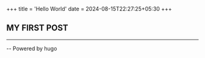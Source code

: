 +++
title = 'Hello World'
date = 2024-08-15T22:27:25+05:30
+++


## MY FIRST POST
---
-- Powered by hugo 
